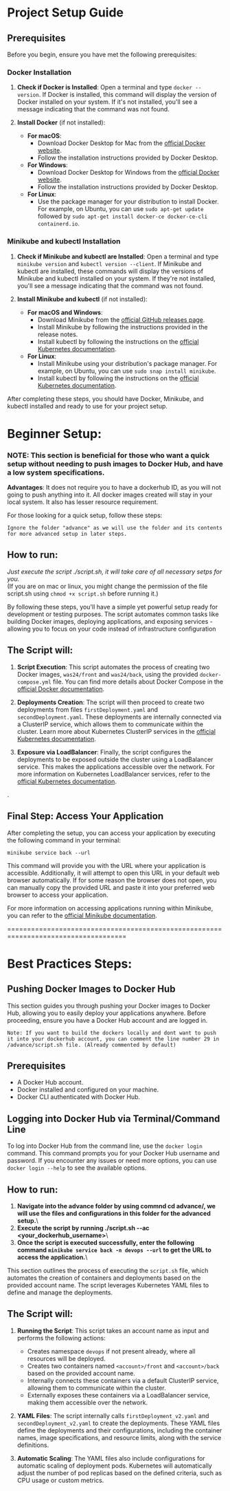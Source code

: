 # Project Setup Guide

## Prerequisites

Before you begin, ensure you have met the following prerequisites:

### Docker Installation

1. **Check if Docker is Installed**: Open a terminal and type `docker --version`. If Docker is installed, this command will display the version of Docker installed on your system. If it's not installed, you'll see a message indicating that the command was not found.

2. **Install Docker** (if not installed):
   - **For macOS**:
     - Download Docker Desktop for Mac from the [official Docker website](https://www.docker.com/products/docker-desktop).
     - Follow the installation instructions provided by Docker Desktop.
   - **For Windows**:
     - Download Docker Desktop for Windows from the [official Docker website](https://www.docker.com/products/docker-desktop).
     - Follow the installation instructions provided by Docker Desktop.
   - **For Linux**:
     - Use the package manager for your distribution to install Docker. For example, on Ubuntu, you can use `sudo apt-get update` followed by `sudo apt-get install docker-ce docker-ce-cli containerd.io`.

### Minikube and kubectl Installation

1. **Check if Minikube and kubectl are Installed**: Open a terminal and type `minikube version` and `kubectl version --client`. If Minikube and kubectl are installed, these commands will display the versions of Minikube and kubectl installed on your system. If they're not installed, you'll see a message indicating that the command was not found.

2. **Install Minikube and kubectl** (if not installed):
   - **For macOS and Windows**:
     - Download Minikube from the [official GitHub releases page](https://github.com/kubernetes/minikube/releases).
     - Install Minikube by following the instructions provided in the release notes.
     - Install kubectl by following the instructions on the [official Kubernetes documentation](https://kubernetes.io/docs/tasks/tools/install-kubectl/).
   - **For Linux**:
     - Install Minikube using your distribution's package manager. For example, on Ubuntu, you can use `sudo snap install minikube`.
     - Install kubectl by following the instructions on the [official Kubernetes documentation](https://kubernetes.io/docs/tasks/tools/install-kubectl/).

After completing these steps, you should have Docker, Minikube, and kubectl installed and ready to use for your project setup.



# Beginner Setup: 

### NOTE: This section is beneficial for those who want a quick setup without needing to push images to Docker Hub, and have a low system specifications.
**Advantages**: It does not require you to have a dockerhub ID, as you will not going to push anything into it. All docker images created will stay in your local system. It also has lesser resource requirement.

For those looking for a quick setup, follow these steps:

`Ignore the folder "advance" as we will use the folder and its contents for more advanced setup in later steps.`

## How to run: 
*Just execute the script ./script.sh, it will take care of all necessary setps for you.*\
 (If you are on mac or linux, you might change the permission of the file script.sh using `chmod +x script.sh` before running it.)

By following these steps, you'll have a simple yet powerful setup ready for development or testing purposes. The script automates common tasks like building Docker images, deploying applications, and exposing services - allowing you to focus on your code instead of infrastructure configuration

## The Script will:
1. **Script Execution**:  This script automates the process of creating two Docker images, `was24/front` and `was24/back`, using the provided `docker-compose.yml` file. You can find more details about Docker Compose in the [official Docker documentation](https://docs.docker.com/compose/).

2. **Deployments Creation**: The script will then proceed to create two deployments from files `firstDeployment.yaml` and `secondDeployment.yaml`. These deployments are internally connected via a ClusterIP service, which allows them to communicate within the cluster. Learn more about Kubernetes ClusterIP services in the [official Kubernetes documentation](https://kubernetes.io/docs/concepts/services-networking/service/#clusterip-service).

3. **Exposure via LoadBalancer**: Finally, the script configures the deployments to be exposed outside the cluster using a LoadBalancer service. This makes the applications accessible over the network. For more information on Kubernetes LoadBalancer services, refer to the [official Kubernetes documentation](https://kubernetes.io/docs/concepts/services-networking/service/#loadbalancer).

.

## Final Step: Access Your Application

After completing the setup, you can access your application by executing the following command in your terminal:

`minikube service back --url`

This command will provide you with the URL where your application is accessible. Additionally, it will attempt to open this URL in your default web browser automatically. If for some reason the browser does not open, you can manually copy the provided URL and paste it into your preferred web browser to access your application.

For more information on accessing applications running within Minikube, you can refer to the [official Minikube documentation](https://minikube.sigs.k8s.io/docs/handbook/accessing/).

====================================================================================

# Best Practices Steps:

## Pushing Docker Images to Docker Hub
This section guides you through pushing your Docker images to Docker Hub, allowing you to easily deploy your applications anywhere. Before proceeding, ensure you have a Docker Hub account and are logged in.

`Note: If you want to build the dockers locally and dont want to push it into your dockerhub account, you can comment the line number 29 in /advance/script.sh file. (Already commented by default)`

## Prerequisites

- A Docker Hub account.
- Docker installed and configured on your machine.
- Docker CLI authenticated with Docker Hub.

## Logging into Docker Hub via Terminal/Command Line

To log into Docker Hub from the command line, use the `docker login` command. This command prompts you for your Docker Hub username and password. If you encounter any issues or need more options, you can use `docker login --help` to see the available options.

## How to run: 
1. **Navigate into the advance folder by using commnd cd advance/, we will use the files and configurations in this folder for the advanced setup.**\
2. **Execute the script by running ./script.sh --ac <your_dockerhub_username>**\
3. **Once the script is executed successfully, enter the following command `minikube service back -n devops --url` to get the URL to access the application.**\

This section outlines the process of executing the `script.sh` file, which automates the creation of containers and deployments based on the provided account name. The script leverages Kubernetes YAML files to define and manage the deployments.

## The Script will: 

1. **Running the Script**: This script takes an account name as input and performs the following actions:

    - Creates namespace `devops` if not present already, where all resources will be deployed.
    - Creates two containers named `<account>/front` and `<account>/back` based on the provided account name.
    - Internally connects these containers via a default ClusterIP service, allowing them to communicate within the cluster.
    - Externally exposes these containers via a LoadBalancer service, making them accessible over the network.

2. **YAML Files**: The script internally calls `firstDeployment_v2.yaml` and `secondDeployment_v2.yaml` to create the deployments. These YAML files define the deployments and their configurations, including the container names, image specifications, and resource limits, along with the service definitions.

3. **Automatic Scaling**: The YAML files also include configurations for automatic scaling of deployment pods. Kubernetes will automatically adjust the number of pod replicas based on the defined criteria, such as CPU usage or custom metrics.







